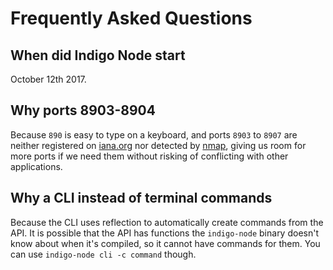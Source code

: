 # Frequently Asked Questions

## When did Indigo Node start

October 12th 2017.

## Why ports 8903-8904

Because `890` is easy to type on a keyboard, and ports `8903` to `8907` are
neither registered on [iana.org](https://www.iana.org) nor detected by
[nmap](https://svn.nmap.org/nmap/nmap-services), giving us room for more ports
if we need them without risking of conflicting with other applications.

## Why a CLI instead of terminal commands

Because the CLI uses reflection to automatically create commands from the API.
It is possible that the API has functions the `indigo-node` binary doesn't know
about when it's compiled, so it cannot have commands for them. You can use
`indigo-node cli -c command` though.
